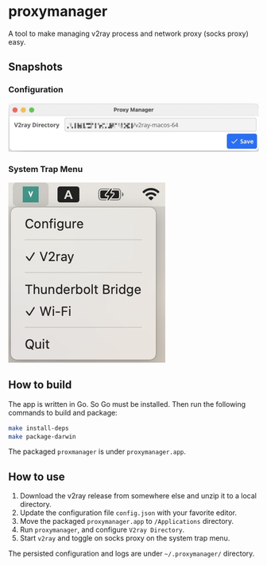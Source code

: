 # proxymanager

A tool to make managing v2ray process and network proxy (socks proxy) easy.

## Snapshots

### Configuration

![configuration](./images/proxymanager-03.jpg)

### System Trap Menu

![SystemTrayMenu](./images/SystemTrayMenu.jpg)

## How to build

The app is written in Go. So Go must be installed. Then run the following commands to build and package:

```bash
make install-deps
make package-darwin
```

The packaged `proxmanager` is under `proxymanager.app`.

## How to use

1. Download the v2ray release from somewhere else and unzip it to a local directory.
2. Update the configuration file `config.json` with your favorite editor.
3. Move the packaged `proxymanager.app` to `/Applications` directory.
4. Run `proxymanager`, and configure `V2ray Directory`.
5. Start `v2ray` and toggle on socks proxy on the system trap menu.

The persisted configuration and logs are under `~/.proxymanager/` directory.
